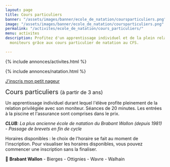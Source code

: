 ```yaml
---
layout: page
title: Cours particuliers
banner: "/assets/images/banner/ecole_de_natation/coursparticuliers.png"
image: "/assets/images/banner/ecole_de_natation/coursparticuliers.png"
permalink: "/activites/ecole_de_natation/cours_particuliers/"
menu: activites
description: Profitez d'un apprentissage individuel et de la plein relation avec les
  moniteurs grâce aux cours particulier de natation au CFS.

---
```

{% include annonces/activites.html %}

{% include annonces/natation.html %}

<div class="d-flex justify-content-center mb-3">
	<a href="https://www12.iclub.be/myiclub3_CFS_register.asp?ClubID=559&LG=FR&Categorie=5" class="btn btn-info-filled" target="_blank">J'inscris mon petit nageur</a>
</div>

<span style="font-size:20px">Cours particuliers </span><span style="font-size:16px">(à partir de 3 ans)</span>

Un apprentissage individuel durant lequel l'élève profite pleinement de la relation privilégiée avec son moniteur. Séances de 20 minutes. Les entrées à la piscine et l'assurance sont comprises dans le prix.

_**CLUB**: La plus ancienne école de natation du Brabant Wallon (depuis 1981) - Passage de brevets en fin de cycle_

Horaires disponibles : le choix de l'horaire se fait au moment de l'inscription. Pour visualiser les horaires disponibles, vous pouvez commencer une inscription sans la finaliser.

📍 **Brabant Wallon** - Bierges - Ottignies - Wavre - Walhain